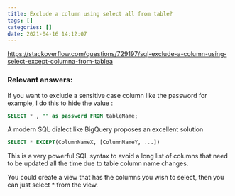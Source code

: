 ```yaml
---
title: Exclude a column using select all from table?
tags: []
categories: []
date: 2021-04-16 14:12:07
---
```


https://stackoverflow.com/questions/729197/sql-exclude-a-column-using-select-except-columna-from-tablea

### Relevant answers:
If you want to exclude a sensitive case column like the password for example, I do this to hide the value : 

```sql
SELECT * , "" as password FROM tableName;
``` 

A modern SQL dialect like BigQuery proposes an excellent solution
```sql
SELECT * EXCEPT(ColumnNameX, [ColumnNameY, ...])
``` 

This is a very powerful SQL syntax to avoid a long list of columns that need to be updated all the time due to table column name changes.

You could create a view that has the columns you wish to select, then you can just select * from the view.
